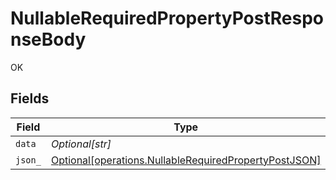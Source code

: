 # NullableRequiredPropertyPostResponseBody

OK


## Fields

| Field                                                                                                                | Type                                                                                                                 | Required                                                                                                             | Description                                                                                                          |
| -------------------------------------------------------------------------------------------------------------------- | -------------------------------------------------------------------------------------------------------------------- | -------------------------------------------------------------------------------------------------------------------- | -------------------------------------------------------------------------------------------------------------------- |
| `data`                                                                                                               | *Optional[str]*                                                                                                      | :heavy_minus_sign:                                                                                                   | N/A                                                                                                                  |
| `json_`                                                                                                              | [Optional[operations.NullableRequiredPropertyPostJSON]](../../models/operations/nullablerequiredpropertypostjson.md) | :heavy_minus_sign:                                                                                                   | N/A                                                                                                                  |